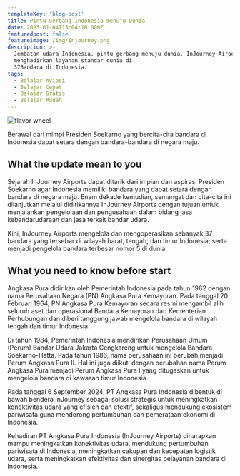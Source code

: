 ```yaml
---
templateKey: 'blog-post'
title: Pintu Gerbang Indonesia menuju Dunia
date: 2023-01-04T15:04:10.000Z
featuredpost: false
featureimage: /img/Injourney.png
description: >-
  Jembatan udara Indonesia, pintu gerbang menuju dunia. InJourney Airports
  menghadirkan layanan standar dunia di
  37Bandara di Indonesia.
tags:
  - Belajar Aviasi
  - Belajar Cepat
  - Belajar Gratis
  - Belajar Mudah
---
```


![flavor wheel](/img/Injourney.png)

Berawal dari mimpi Presiden Soekarno yang bercita-cita bandara di Indonesia dapat setara dengan bandara-bandara di negara maju.

## What the update mean to you

Sejarah InJourney Airports dapat ditarik dari impian dan aspirasi Presiden Soekarno agar Indonesia memiliki bandara yang dapat setara dengan bandara di negara maju. Enam dekade kemudian, semangat dan cita-cita ini dilanjutkan melalui didirikannya InJourney Airports dengan tujuan untuk menjalankan pengelolaan dan pengusahaan dalam bidang jasa kebandarudaraan dan jasa terkait bandar udara.

Kini, InJourney Airports mengelola dan mengoperasikan sebanyak 37 bandara yang tersebar di wilayah barat, tengah, dan timur Indonesia; serta menjadi pengelola bandara terbesar nomor 5 di dunia.

## What you need to know before start

Angkasa Pura didirikan oleh Pemerintah Indonesia pada tahun 1962 dengan nama Perusahaan Negara (PN) Angkasa Pura Kemayoran. Pada tanggal 20 Februari 1964, PN Angkasa Pura Kemayoran secara resmi mengambil alih seluruh aset dan operasional Bandara Kemayoran dari Kementerian Perhubungan dan diberi tanggung jawab mengelola bandara di wilayah tengah dan timur Indonesia.

Di tahun 1984, Pemerintah Indonesia mendirikan Perusahaan Umum (Perum) Bandar Udara Jakarta Cengkareng untuk mengelola Bandara Soekarno-Hatta. Pada tahun 1986, nama perusahaan ini berubah menjadi Perum Angkasa Pura II. Hal ini juga diikuti dengan perubahan nama Perum Angkasa Pura menjadi Perum Angkasa Pura I yang ditugaskan untuk mengelola bandara di kawasan timur Indonesia.

Pada tanggal 6 September 2024, PT Angkasa Pura Indonesia dibentuk di bawah bendera InJourney sebagai solusi strategis untuk meningkatkan konektivitas udara yang efisien dan efektif, sekaligus mendukung ekosistem pariwisata guna mendorong pertumbuhan dan pemerataan ekonomi di Indonesia.

Kehadiran PT Angkasa Pura Indonesia (InJourney Airports) diharapkan mampu meningkatkan konektivitas udara, mendukung pertumbuhan pariwisata di Indonesia, meningkatkan cakupan dan kecepatan logistik udara, serta meningkatkan efektivitas dan sinergitas pelayanan bandara di Indonesia.